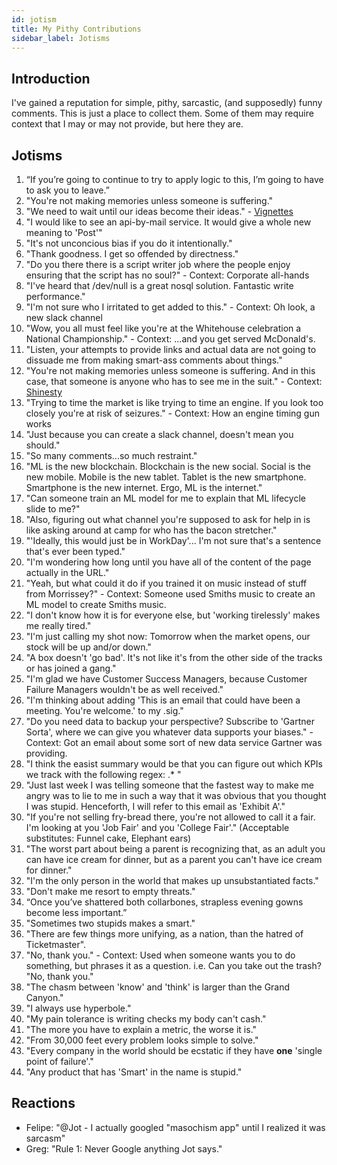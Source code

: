 ```yaml
---
id: jotism 
title: My Pithy Contributions
sidebar_label: Jotisms
---
```


## Introduction

I've gained a reputation for simple, pithy, sarcastic, (and supposedly) funny comments.  This is just a place to collect them.  Some of them may require context that I may or may not provide, but here they are.

## Jotisms

1. “If you’re going to continue to try to apply logic to this, I’m going to have to ask you to leave.” 
1. "You're not making memories unless someone is suffering." 
1. "We need to wait until our ideas become their ideas." - [Vignettes](../vignettes)
1. "I would like to see an api-by-mail service.  It would give a whole new meaning to 'Post'"
1. "It's not unconcious bias if you do it intentionally."
1. "Thank goodness.  I get so offended by directness."
1. "Do you there there is a script writer job where the people enjoy ensuring that the script has no soul?"  - Context:  Corporate all-hands
1. "I've heard that /dev/null is a great nosql solution.  Fantastic write performance."
1. "I'm not sure who I irritated to get added to this." - Context:  Oh look, a new slack channel
1. "Wow, you all must feel like you're at the Whitehouse celebration a National Championship." - Context: ...and you get served McDonald's.
1. "Listen, your attempts to provide links and actual data are not going to dissuade me from making smart-ass comments about things."
1. "You're not making memories unless someone is suffering.  And in this case, that someone is anyone who has to see me in the suit." - Context: [Shinesty](https://www.shinesty.com/collections/ugly-christmas-sweater-suits)
1. "Trying to time the market is like trying to time an engine.  If you look too closely you're at risk of seizures." - Context: How an engine timing gun works
1. "Just because you can create a slack channel, doesn't mean you should."
1. "So many comments...so much restraint."
1. "ML is the new blockchain.  Blockchain is the new social.  Social is the new mobile.  Mobile is the new tablet.  Tablet is the new smartphone.  Smartphone is the new internet.  Ergo, ML is the internet."
1. "Can someone train an ML model for me to explain that ML lifecycle slide to me?"
1. "Also, figuring out what channel you're supposed to ask for help in is like asking around at camp for who has the bacon stretcher."
1. "'Ideally, this would just be in WorkDay'... I'm not sure that's a sentence that's ever been typed."
1. "I'm wondering how long until you have all of the content of the page actually in the URL."
1. "Yeah, but what could it do if you trained it on music instead of stuff from Morrissey?" - Context: Someone used Smiths music to create an ML model to create Smiths music.
1. "I don't know how it is for everyone else, but 'working tirelessly' makes me really tired."
1. "I'm just calling my shot now:  Tomorrow when the market opens, our stock will be up and/or down."
1. "A box doesn't 'go bad'.  It's not like it's from the other side of the tracks or has joined a gang."
1. "I'm glad we have Customer Success Managers, because Customer Failure Managers wouldn't be as well received."
1. "I'm thinking about adding 'This is an email that could have been a meeting.  You're welcome.' to my .sig."
1. "Do you need data to backup your perspective?  Subscribe to 'Gartner Sorta', where we can give you whatever data supports your biases."  - Context:  Got an email about some sort of new data service Gartner was providing.
1. "I think the easist summary would be that you can figure out which KPIs we track with the following regex: .* "
1. "Just last week I was telling someone that the fastest way to make me angry was to lie to me in such a way that it was obvious that you thought I was stupid.  Henceforth, I will refer to this email as 'Exhibit A'."
1. "If you're not selling fry-bread there, you're not allowed to call it a fair.  I'm looking at you 'Job Fair' and you 'College Fair'."  (Acceptable substitutes:  Funnel cake, Elephant ears)
1. "The worst part about being a parent is recognizing that, as an adult you can have ice cream for dinner, but as a parent you can't have ice cream for dinner."
1. "I'm the only person in the world that makes up unsubstantiated facts."
1. "Don't make me resort to empty threats." 
1. “Once you’ve shattered both collarbones, strapless evening gowns become less important.”
1. "Sometimes two stupids makes a smart."
1. "There are few things more unifying, as a nation, than the hatred of Ticketmaster".
1. "No, thank you."  - Context:  Used when someone wants you to do something, but phrases it as a question.  i.e. Can you take out the trash?  "No, thank you."
1. "The chasm between 'know' and 'think' is larger than the Grand Canyon."
1. "I always use hyperbole."
1. "My pain tolerance is writing checks my body can't cash."
1. "The more you have to explain a metric, the worse it is."
1. "From 30,000 feet every problem looks simple to solve."
1. "Every company in the world should be ecstatic if they have **one** 'single point of failure'." 
1. "Any product that has 'Smart' in the name is stupid."
## Reactions
* Felipe: "@Jot - I actually googled "masochism app" until I realized it was sarcasm"
* Greg: "Rule 1: Never Google anything Jot says."


